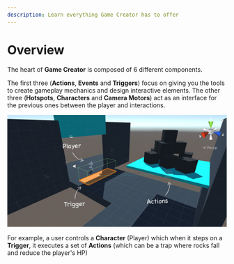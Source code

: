 ```yaml
---
description: Learn everything Game Creator has to offer
---
```


# Overview

The heart of **Game Creator** is composed of 6 different components. 

The first three \(**Actions**, **Events** and **Triggers**\) focus on giving you the tools to create gameplay mechanics and design interactive elements. The other three \(**Hotspots**, **Characters** and **Camera Motors**\) act as an interface for the previous ones between the player and interactions.

![\(The Player activates a Trigger when entering the green zone, which calls the Actions sequence\)](../.gitbook/assets/example.jpg)

For example, a user controls a **Character** \(Player\) which when it steps on a **Trigger**, it executes a set of **Actions** \(which can be a trap where rocks fall and reduce the player's HP\)



